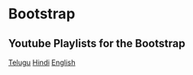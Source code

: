# Bootstrap 

## Youtube Playlists for the Bootstrap

[Telugu](https://www.youtube.com/playlist?list=PLp0XgOsoW2XYzkXeO79zq0VQ7Soxb8Mah)
[Hindi](https://www.youtube.com/playlist?list=PL0b6OzIxLPbz1cgxiH5KCBsyQij1HsPtG)
[English](https://www.youtube.com/playlist?list=PL4cUxeGkcC9joIM91nLzd_qaH_AimmdAR)

